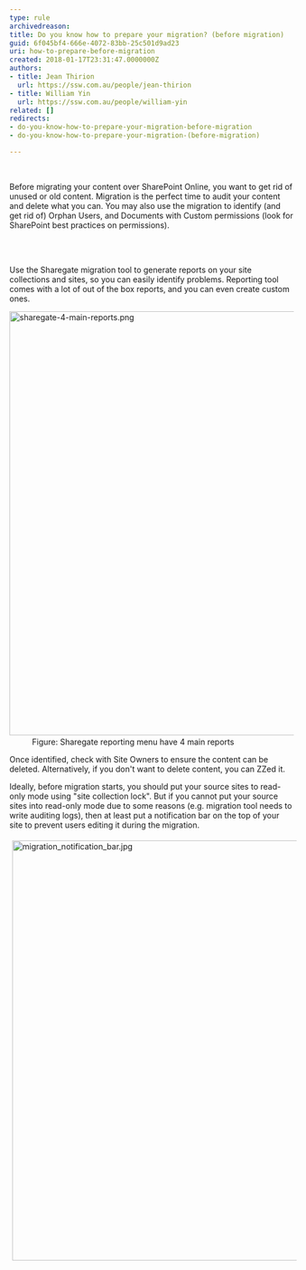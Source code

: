 ```yaml
---
type: rule
archivedreason: 
title: Do you know how to prepare your migration? (before migration)
guid: 6f045bf4-666e-4072-83bb-25c501d9ad23
uri: how-to-prepare-before-migration
created: 2018-01-17T23:31:47.0000000Z
authors:
- title: Jean Thirion
  url: https://ssw.com.au/people/jean-thirion
- title: William Yin
  url: https://ssw.com.au/people/william-yin
related: []
redirects:
- do-you-know-how-to-prepare-your-migration-before-migration
- do-you-know-how-to-prepare-your-migration-(before-migration)

---
```



​<p>Before migrating your content over SharePoint Online, you want to get rid of unused or old content. Migration is the perfect time to audit your content and delete what you can. You may also use the migration to identify (and get rid of) Orphan Users, and Documents with Custom permissions (look for SharePoint best practices on permissions).<br></p>
<br><excerpt class='endintro'></excerpt><br>
<p>Use the Sharegate migration tool to generate reports on your site collections and sites, so you can easily identify problems. Reporting tool comes with a lot of out of the box reports, and you can even create custom ones.<br></p><dl class="image"><dt><img src="/PublishingImages/sharegate-4-main-reports.png" alt="sharegate-4-main-reports.png" style="width&#58;750px;" />​​​<br></dt><dd>Figure&#58; Sharegate reporting menu have 4 main reports</dd></dl><p>Once identified, check with Site Owners to ensure the content can be deleted. Alternatively, if you don't want to delete content, you can ZZed it.​​<br></p><p>Ideally,&#160;before migration starts,&#160;you should put your source sites to read-only mode using&#160;&quot;site collection lock&quot;. But&#160;if you cannot put your source sites into read-only mode due to some reasons (e.g. migration tool needs to write auditing logs), then at least&#160;put a notification bar on the top of your site to prevent users editing it during the migration.<br></p><dl class="ssw15-rteElement-ImageArea"><img src="/SiteAssets/how-to-prepare-before-migration/migration_notification_bar.jpg" alt="migration_notification_bar.jpg" style="margin&#58;5px;width&#58;743px;" /></dl><p><br></p>


